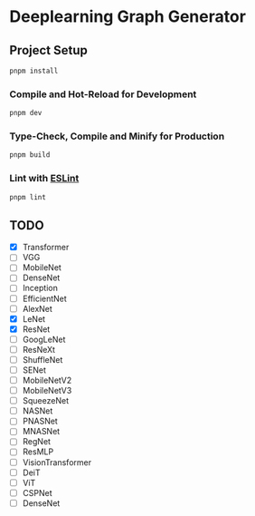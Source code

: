 # Deeplearning Graph Generator

## Project Setup

```sh
pnpm install
```

### Compile and Hot-Reload for Development

```sh
pnpm dev
```

### Type-Check, Compile and Minify for Production

```sh
pnpm build
```

### Lint with [ESLint](https://eslint.org/)

```sh
pnpm lint
```


## TODO


+ [x] Transformer
+ [ ] VGG
+ [ ] MobileNet
+ [ ] DenseNet
+ [ ] Inception
+ [ ] EfficientNet
+ [ ] AlexNet
+ [x] LeNet
+ [x] ResNet
+ [ ] GoogLeNet
+ [ ] ResNeXt
+ [ ] ShuffleNet
+ [ ] SENet
+ [ ] MobileNetV2
+ [ ] MobileNetV3
+ [ ] SqueezeNet
+ [ ] NASNet
+ [ ] PNASNet
+ [ ] MNASNet
+ [ ] RegNet
+ [ ] ResMLP
+ [ ] VisionTransformer
+ [ ] DeiT
+ [ ] ViT
+ [ ] CSPNet
+ [ ] DenseNet